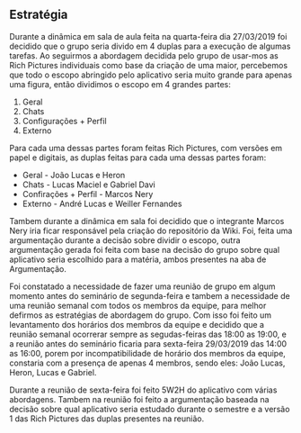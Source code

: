 ## Estratégia 

Durante a dinâmica em sala de aula feita na quarta-feira dia 27/03/2019 foi decidido que o grupo seria divido em 4 duplas para a execução de algumas tarefas. Ao seguirmos a abordagem decidida pelo grupo de usar-mos as Rich Pictures individuais como base da criação de uma maior, percebemos que todo o escopo abringido pelo aplicativo seria muito grande para apenas uma figura, então dividimos o escopo em 4 grandes partes:
    
<ol>
  <li> Geral </li>
  <li> Chats </li>
  <li> Configurações + Perfil </li>
  <li> Externo </li>
</ol>

Para cada uma dessas partes foram feitas Rich Pictures, com versões em papel e digitais, as duplas feitas para cada uma dessas partes foram:

<ul>
  <li> Geral - João Lucas e Heron </li>
  <li> Chats - Lucas Maciel e Gabriel Davi </li>
  <li> Confirações + Perfil - Marcos Nery </li>
  <li> Externo - André Lucas e Weiller Fernandes </li>
</ul>

Tambem durante a dinâmica em sala foi decidido que o integrante Marcos Nery iria ficar responsável pela criação do repositório da Wiki. Foi, feita uma argumentação durante a decisão sobre dividir o escopo, outra argumentação gerada foi feita com base na decisão do grupo sobre qual aplicativo seria escolhido para a matéria, ambos presentes na aba de Argumentação.

Foi constatado a necessidade de fazer uma reunião de grupo em algum momento antes do seminário de segunda-feira e tambem a necessidade de uma reunião semanal com todos os membros da equipe, para melhor defirmos as estratégias de abordagem do grupo. Com isso foi feito um levantamento dos horários dos membros da equipe e decidido que a reunião semanal ocorrerar sempre as segudas-feiras das 18:00 as 19:00, e a reunião antes do seminário ficaria para sexta-feira 29/03/2019 das 14:00 as 16:00, porem por incompatibilidade de horário dos membros da equipe, constaria com a presença de apenas 4 membros, sendo eles: João Lucas, Heron, Lucas e Gabriel. 

Durante a reunião de sexta-feira foi feito 5W2H do aplicativo com várias abordagens. Tambem na reunião foi feito a argumentação baseada na decisão sobre qual aplicativo seria estudado durante o semestre e a versão 1 das Rich Pictures das duplas presentes na reunião.
